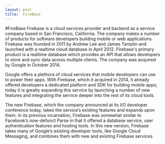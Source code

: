 ```yaml
---
layout: post
title:  FireBase
---
```


#FireBase
Firebase is a cloud services provider and backend as a service company based in San Francisco, California. 
The company makes a number of products for software developers building mobile or web applications. 
Firebase was founded in 2011 by Andrew Lee and James Tamplin and launched with a realtime cloud database in April 2012.
Firebase's primary product is a realtime database which provides an API that allows developers to store and sync data across multiple clients. 
The company was acquired by Google in October 2014.

Google offers a plethora of cloud services that mobile developers can use to power their apps. With Firebase, which it acquired in 2014, it already offered developers a dedicated platform and SDK for building mobile apps; today it is greatly expanding this service by launching a number of new features and integrating the service deeper into the rest of its cloud tools.

The new Firebase, which the company announced at its I/O developer conference today, takes the service’s existing features and expands upon them. In its previous incarnation, Firebase was somewhat similar to Facebook’s now-defunct Parse in that it offered a database service, user authentication features and hosting tools. In this new version, Firebase takes many of Google’s existing developer tools, like Google Cloud Messaging, and combines them with new and existing Firebase services.
